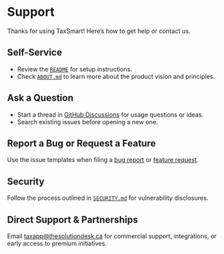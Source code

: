 # Support

Thanks for using TaxSmart! Here’s how to get help or contact us.

## Self-Service
- Review the [`README`](README.md) for setup instructions.
- Check [`ABOUT.md`](ABOUT.md) to learn more about the product vision and principles.

## Ask a Question
- Start a thread in [GitHub Discussions](https://github.com/Solution-Desk/tax-smart-canadian-calculator/discussions) for usage questions or ideas.
- Search existing issues before opening a new one.

## Report a Bug or Request a Feature
Use the issue templates when filing a [bug report](https://github.com/Solution-Desk/tax-smart-canadian-calculator/issues/new?template=bug_report.yml) or [feature request](https://github.com/Solution-Desk/tax-smart-canadian-calculator/issues/new?template=feature_request.yml).

## Security
Follow the process outlined in [`SECURITY.md`](SECURITY.md) for vulnerability disclosures.

## Direct Support & Partnerships
Email [taxapp@thesolutiondesk.ca](mailto:taxapp@thesolutiondesk.ca) for commercial support, integrations, or early access to premium initiatives.
